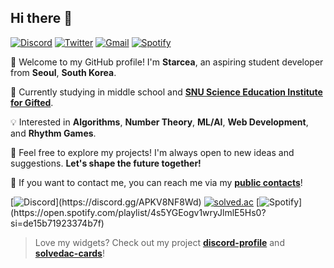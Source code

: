 ## Hi there 👋

[![Discord](https://img.shields.io/badge/@starcea-5865F2?logo=discord&logoColor=white)](https://discord.gg/APKV8NF8Wd)
[![Twitter](https://img.shields.io/badge/@starcea__p-1d9bf0?logo=twitter&logoColor=white)](https://twitter.com/starcea_p)
[![Gmail](https://img.shields.io/badge/stardev.uwu%40gmail.com-D14836?logo=gmail&logoColor=white)](mailto:stardev.uwu@gmail.com)
[![Spotify](https://img.shields.io/badge/Spotify_Playlist-1ed760?logo=spotify&logoColor=white)](https://open.spotify.com/playlist/4s5YGEogv1wryJlmlE5Hs0?si=de15b71923374b7f)

👋 Welcome to my GitHub profile! I'm **Starcea**, an aspiring student developer from **Seoul**, **South Korea**.

📝 Currently studying in middle school and [**SNU Science Education Institute for Gifted**](http://gifted.snu.ac.kr/main/index.action).

💡 Interested in **Algorithms**, **Number Theory**, **ML/AI**, **Web Development**, and **Rhythm Games**.

🚀 Feel free to explore my projects! I'm always open to new ideas and suggestions. **Let's shape the future together!**

📮 If you want to contact me, you can reach me via my [**public contacts**](/CONTACT.md)!

[![Discord](https://discord-profile-starcea.paring.moe/discord/798690702635827200?)](https://discord.gg/APKV8NF8Wd)
[![solved.ac](https://solvedac-cards-starcea.paring.moe/profile/starcea)](https://solved.ac/profile/starcea)
[![Spotify](https://discord-profile-starcea.paring.moe/spotify/798690702635827200?)](https://open.spotify.com/playlist/4s5YGEogv1wryJlmlE5Hs0?si=de15b71923374b7f)

> Love my widgets? Check out my project [**discord-profile**](https://github.com/star0202/discord-profile) and [**solvedac-cards**](https://github.com/star0202/solvedac-cards)!

<!--
<details>
<summary>Metrics</summary>

[![Metrics](/github-metrics.svg)](https://github.com/lowlighter/metrics)

</details>
-->
